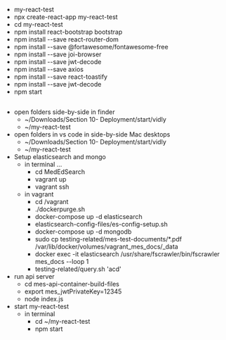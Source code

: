 * my-react-test
* npx create-react-app my-react-test
* cd my-react-test
* npm install react-bootstrap bootstrap
* npm install --save react-router-dom
* npm install --save @fortawesome/fontawesome-free
* npm install --save joi-browser
* npm install --save jwt-decode
* npm install --save axios
* npm install --save react-toastify
* npm install --save jwt-decode
* npm start


## 
* open folders side-by-side in finder
  * ~/⁨Downloads⁩/Section 10- Deployment⁩/start⁩/⁨vidly⁩
  * ~/my-react-test
* open folders in vs code in side-by-side Mac desktops
  * ~/⁨Downloads⁩/Section 10- Deployment⁩/start⁩/⁨vidly⁩
  * ~/my-react-test
* Setup elasticsearch and mongo
  * in terminal ...
    * cd MedEdSearch
    * vagrant up
    * vagrant ssh
  * in vagrant
    * cd /vagrant
    * ./dockerpurge.sh
    * docker-compose up -d elasticsearch
    * elasticsearch-config-files/es-config-setup.sh
    * docker-compose up -d mongodb
    * sudo cp testing-related/mes-test-documents/*.pdf /var/lib/docker/volumes/vagrant_mes_docs/_data
    * docker exec -it elasticsearch /usr/share/fscrawler/bin/fscrawler mes_docs --loop 1
    * testing-related/query.sh 'acd'
* run api server
  * cd mes-api-container-build-files
  * export mes_jwtPrivateKey=12345
  * node index.js
* start my-react-test
  * in terminal
    * cd ~/my-react-test
    * npm start

